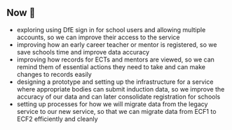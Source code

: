 ## Now 🏃

* exploring using DfE sign in for school users and allowing multiple accounts, so we can improve their access to the service 
* improving how an early career teacher or mentor is registered, so we save schools time and improve data accuracy
* improving how records for ECTs and mentors are viewed, so we can remind them of essential actions they need to take and can make changes to records easily
* designing a prototype and setting up the infrastructure for a service where appropriate bodies can submit induction data, so we improve the accuracy of our data and can later consolidate registration for schools
* setting up processes for how we will migrate data from the legacy service to our new service, so that we can migrate data from ECF1 to ECF2 efficiently and cleanly
